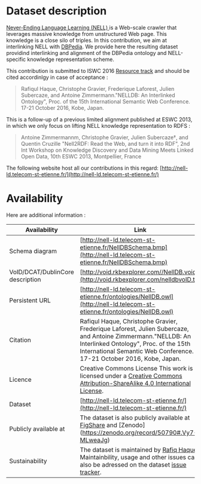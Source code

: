 # Dataset description

[ Never-Ending Language Learning (NELL) ](http://rtw.ml.cmu.edu/rtw/) is a Web-scale crawler that leverages massive knowledge from unstructured Web page. 
This knowledge is a close silo of triples. 
In this contribution, we aim at interlinking NELL with [DBPedia](http://wiki.dbpedia.org/).
We provide here the resulting dataset providind interlinking and alignment of the DBPedia ontology and NELL-specific knowledge representation scheme.

This contribution is submitted to ISWC 2016 [Resource track](http://iswc2016.semanticweb.org/pages/calls/resource-track.html) and should be cited accordinlgy in case of acceptance :

> Rafiqul Haque, Christophe Gravier, Frederique Laforest, Julien Subercaze, and Antoine Zimmermann."NELLDB: An Interlinked Ontology", Proc. of the 15th International Semantic Web Conference. 17-21 October 2016, Kobe, Japan.

This is a follow-up of a previous limited alignment published at ESWC 2013, in which we only focus on lifting NELL knowledge representation to RDFS :

> Antoine Zimmermannm, Christophe Gravier, Julien Subercaze†, and Quentin Cruzille "Nell2RDF: Read the Web, and turn it into RDF", 2nd Int Workshop on Knowledge Discovery and Data Mining Meets Linked Open Data, 10th ESWC 2013, Montpellier, France

The following website host all our contributions in this regard: [http://nell-ld.telecom-st-etienne.fr/](http://nell-ld.telecom-st-etienne.fr/)

# Availability

Here are additional information : 

| Availability  | Link          |
| ------------- | ------------- |
| Schema diagram  | [http://nell-ld.telecom-st-etienne.fr/NellDBSchema.bmp](http://nell-ld.telecom-st-etienne.fr/NellDBSchema.bmp)  |
| VoID/DCAT/DublinCore description  | [http://void.rkbexplorer.com//NellDB.void](http://void.rkbexplorer.com/nelldbvoID.ttl)  |
| Persistent URL | [http://nell-ld.telecom-st-etienne.fr/ontologies/NellDB.owl](http://nell-ld.telecom-st-etienne.fr/ontologies/NellDB.owl)  |
| Citation  | Rafiqul Haque, Christophe Gravier, Frederique Laforest, Julien Subercaze, and Antoine Zimmermann."NELLDB: An Interlinked Ontology", Proc. of the 15th International Semantic Web Conference. 17-21 October 2016, Kobe, Japan.|
| Licence  | Creative Commons License This work is licensed under a [Creative Commons Attribution-ShareAlike 4.0 International License](http://creativecommons.org/licenses/by-sa/4.0/).  |
| Dataset  | [http://nell-ld.telecom-st-etienne.fr/](http://nell-ld.telecom-st-etienne.fr/) |
| Publicly available at  | The dataset is also publicly available at [FigShare](https://figshare.com/articles/New_draft_item/3206923) and [Zenodo] (https://zenodo.org/record/50790#.Vy7-MLweaJg) |
| Sustainability  | The dataset is maintained by [Rafiq Haque](mailto:rafiq.ced@gmail.com). Maintainbility, usage and other issues can also be adressed on the dataset [issue tracker](https://github.com/demohaq/NellDB/issues). |
